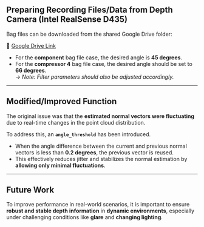 ## Preparing Recording Files/Data from Depth Camera (Intel RealSense D435)

Bag files can be downloaded from the shared Google Drive folder:

📁 [Google Drive Link](https://drive.google.com/drive/folders/1m8xXoC6dJsAKacj06d-5bL6_e20H10J1?usp=drive_link)

- For the **component** bag file case, the desired angle is **45 degrees**.
- For the **compressor 4** bag file case, the desired angle should be set to **66 degrees**.  
  → *Note: Filter parameters should also be adjusted accordingly.*

---

## Modified/Improved Function

The original issue was that the **estimated normal vectors were fluctuating** due to real-time changes in the point cloud distribution.

To address this, an **`angle_threshold`** has been introduced.  
- When the angle difference between the current and previous normal vectors is less than **0.2 degrees**, the previous vector is reused.
- This effectively reduces jitter and stabilizes the normal estimation by **allowing only minimal fluctuations**.

---

## Future Work

To improve performance in real-world scenarios, it is important to ensure **robust and stable depth information** in **dynamic environments**, especially under challenging conditions like **glare** and **changing lighting**.
